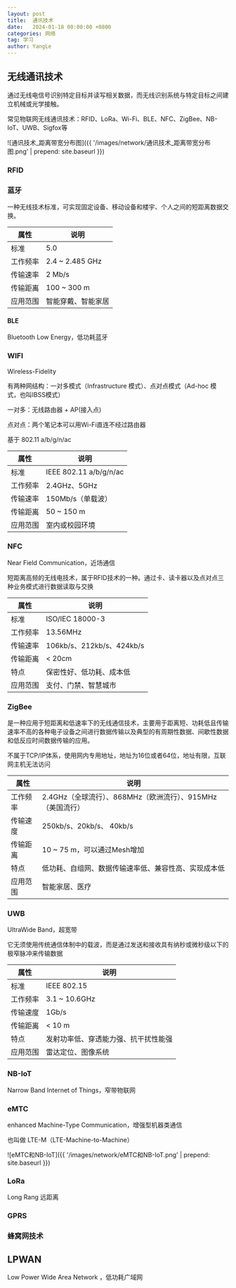 ```yaml
---
layout: post
title:  通讯技术
date:   2024-01-18 00:00:00 +0800
categories: 网络
tag: 学习
author: YangLe
---
```




## 无线通讯技术

通过无线电信号识别特定目标并读写相关数据，而无线识别系统与特定目标之间建立机械或光学接触。

常见物联网无线通讯技术：RFID、LoRa、Wi-Fi、BLE、NFC、ZigBee、NB-IoT、UWB、Sigfox等



![通讯技术_距离带宽分布图]({{ '/images/network/通讯技术_距离带宽分布图.png' | prepend: site.baseurl  }})



### RFID



### 蓝牙

一种无线技术标准，可实现固定设备、移动设备和楼宇、个人之间的短距离数据交换。

| 属性     | 说明               |
| -------- | ------------------ |
| 标准     | 5.0                |
| 工作频率 | 2.4 ~ 2.485 GHz    |
| 传输速率 | 2 Mb/s             |
| 传输距离 | 100 ~ 300 m        |
| 应用范围 | 智能穿戴、智能家居 |

#### BLE

Bluetooth Low Energy，低功耗蓝牙





### WIFI

Wireless-Fidelity

有两种网结构：一对多模式（Infrastructure 模式）、点对点模式（Ad-hoc 模式，也叫IBSS模式）

一对多：无线路由器 + AP(接入点)

点对点：两个笔记本可以用Wi-Fi直连不经过路由器

基于 802.11 a/b/g/n/ac

| 属性     | 说明                   |
| -------- | ---------------------- |
| 标准     | IEEE 802.11 a/b/g/n/ac |
| 工作频率 | 2.4GHz、5GHz           |
| 传输速率 | 150Mb/s（单载波）      |
| 传输距离 | 50 ~ 150 m             |
| 应用范围 | 室内或校园环境         |



### NFC

Near Field Communication，近场通信

短距离高频的无线电技术，属于RFID技术的一种。通过卡、读卡器以及点对点三种业务模式进行数据读取与交换

| 属性     | 说明                      |
| -------- | ------------------------- |
| 标准     | ISO/IEC 18000-3           |
| 工作频率 | 13.56MHz                  |
| 传输速率 | 106kb/s、212kb/s、424kb/s |
| 传输距离 | < 20cm                    |
| 特点     | 保密性好、低功耗、成本低  |
| 应用范围 | 支付、门禁、智慧城市      |



### ZigBee

是一种应用于短距离和低速率下的无线通信技术，主要用于距离短、功耗低且传输速率不高的各种电子设备之间进行数据传输以及典型的有周期性数据、间歇性数据和低反应时间数据传输的应用。

不属于TCP/IP体系，使用网内专用地址，地址为16位或者64位，地址有限，互联网主机无法访问

| 属性     | 说明                                                       |
| -------- | ---------------------------------------------------------- |
| 工作频率 | 2.4GHz（全球流行）、868MHz（欧洲流行）、915MHz（美国流行） |
| 传输速度 | 250kb/s、20kb/s、 40kb/s                                   |
| 传输距离 | 10 ~ 75 m，可以通过Mesh增加                                |
| 特点     | 低功耗、自组网、数据传输速率低、兼容性高、实现成本低       |
| 应用范围 | 智能家居、医疗                                             |



### UWB

UltraWide Band，超宽带

它无须使用传统通信体制中的载波，而是通过发送和接收具有纳秒或微秒级以下的极窄脉冲来传输数据

| 属性     | 说明                                 |
| -------- | ------------------------------------ |
| 标准     | IEEE 802.15                          |
| 工作频率 | 3.1 ~ 10.6GHz                        |
| 传输速度 | 1Gb/s                                |
| 传输距离 | < 10 m                               |
| 特点     | 发射功率低、穿透能力强、抗干扰性能强 |
| 应用范围 | 雷达定位、图像系统                   |



### NB-IoT

Narrow Band Internet of Things，窄带物联网



### eMTC

enhanced Machine-Type Communication，增强型机器类通信

也叫做 LTE-M（LTE-Machine-to-Machine）



![eMTC和NB-IoT]({{ '/images/network/eMTC和NB-IoT.png' | prepend: site.baseurl  }})



### LoRa

Long Rang  远距离



### GPRS



### 蜂窝网技术



## LPWAN

Low Power Wide Area Network ，低功耗广域网

